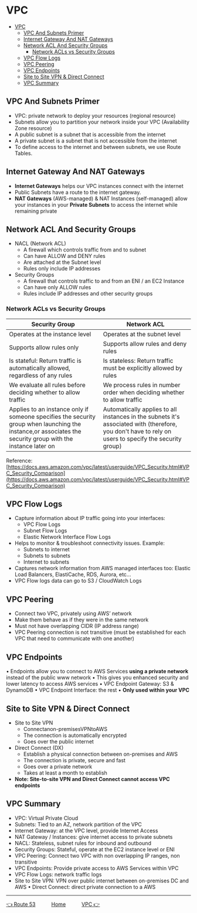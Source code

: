 # VPC

- [VPC](#vpc)
  - [VPC And Subnets Primer](#vpc-and-subnets-primer)
  - [Internet Gateway And NAT Gateways](#internet-gateway-and-nat-gateways)
  - [Network ACL And Security Groups](#network-acl-and-security-groups)
    - [Network ACLs vs Security Groups](#network-acls-vs-security-groups)
  - [VPC Flow Logs](#vpc-flow-logs)
  - [VPC Peering](#vpc-peering)
  - [VPC Endpoints](#vpc-endpoints)
  - [Site to Site VPN \& Direct Connect](#site-to-site-vpn--direct-connect)
  - [VPC Summary](#vpc-summary)

## VPC And Subnets Primer

- VPC: private network to deploy your resources (regional resource)
- Subnets allow you to partition your network inside your VPC (Availability Zone resource)
- A public subnet is a subnet that is accessible from the internet
- A private subnet is a subnet that is not accessible from the internet
- To define access to the internet and between subnets, we use Route Tables.

## Internet Gateway And NAT Gateways

- **Internet Gateways** helps our VPC instances connect with the internet
- Public Subnets have a route to the internet gateway.
- **NAT Gateways** (AWS-managed) & NAT Instances (self-managed) allow your instances in your **Private Subnets** to access the internet while remaining private

## Network ACL And Security Groups

- NACL (Network ACL)
  - A firewall which controls traffic from and to subnet
  - Can have ALLOW and DENY rules
  - Are attached at the Subnet level
  - Rules only include IP addresses
- Security Groups
  - A firewall that controls traffic to and from an ENI / an EC2 Instance
  - Can have only ALLOW rules
  - Rules include IP addresses and other security groups

### Network ACLs vs Security Groups

| Security Group                                                                                                                                              | Network ACL                                                                                                                                           |
| ----------------------------------------------------------------------------------------------------------------------------------------------------------- | ----------------------------------------------------------------------------------------------------------------------------------------------------- |
| Operates at the instance level                                                                                                                              | Operates at the subnet level                                                                                                                          |
| Supports allow rules only                                                                                                                                   | Supports allow rules and deny rules                                                                                                                   |
| Is stateful: Return traffic is automatically allowed, regardless of any rules                                                                               | Is stateless: Return traffic must be explicitly allowed by rules                                                                                      |
| We evaluate all rules before deciding whether to allow traffic                                                                                              | We process rules in number order when deciding whether to allow traffic                                                                               |
| Applies to an instance only if someone specifies the security group when launching the instance,or associates the security group with the instance later on | Automatically applies to all instances in the subnets it's associated with (therefore, you don't have to rely on users to specify the security group) |

Reference: [https://docs.aws.amazon.com/vpc/latest/userguide/VPC_Security.html#VPC_Security_Comparison](https://docs.aws.amazon.com/vpc/latest/userguide/VPC_Security.html#VPC_Security_Comparison)

## VPC Flow Logs

- Capture information about IP traffic going into your interfaces:
  - VPC Flow Logs
  - Subnet Flow Logs
  - Elastic Network Interface Flow Logs
- Helps to monitor & troubleshoot connectivity issues. Example:
  - Subnets to internet
  - Subnets to subnets
  - Internet to subnets
- Captures network information from AWS managed interfaces too: Elastic Load Balancers, ElastiCache, RDS, Aurora, etc...
- VPC Flow logs data can go to S3 / CloudWatch Logs

## VPC Peering

- Connect two VPC, privately using AWS’ network
- Make them behave as if they were in the same network
- Must not have overlapping CIDR (IP address range)
- VPC Peering connection is not transitive (must be established for each VPC that need to communicate with one another)

## VPC Endpoints

• Endpoints allow you to connect to AWS Services **using a private network** instead of the public www network
• This gives you enhanced security and lower latency to access AWS services
• VPC Endpoint Gateway: S3 & DynamoDB
• VPC Endpoint Interface: the rest
• **Only used within your VPC**

## Site to Site VPN & Direct Connect

- Site to Site VPN
  - Connectanon-premisesVPNtoAWS
  - The connection is automatically encrypted
  - Goes over the public internet
- Direct Connect (DX)
  - Establish a physical connection between on-premises and AWS
  - The connection is private, secure and fast
  - Goes over a private network
  - Takes at least a month to establish
- **Note: Site-to-site VPN and Direct Connect cannot access VPC endpoints**

## VPC Summary

- VPC: Virtual Private Cloud
- Subnets: Tied to an AZ, network partition of the VPC
- Internet Gateway: at the VPC level, provide Internet Access
- NAT Gateway / Instances: give internet access to private subnets
- NACL: Stateless, subnet rules for inbound and outbound
- Security Groups: Stateful, operate at the EC2 instance level or ENI
- VPC Peering: Connect two VPC with non overlapping IP ranges, non transitive
- VPC Endpoints: Provide private access to AWS Services within VPC
- VPC Flow Logs: network traffic logs
- Site to Site VPN: VPN over public internet between on-premises DC and AWS • Direct Connect: direct private connection to a AWS

* * *

[👈  Route 53](./route_53.md)&nbsp; &nbsp; &nbsp; &nbsp; &nbsp; &nbsp;[Home](../README.md)&nbsp; &nbsp; &nbsp; &nbsp; &nbsp; &nbsp;[VPC 👉](./vpc_primer.md)